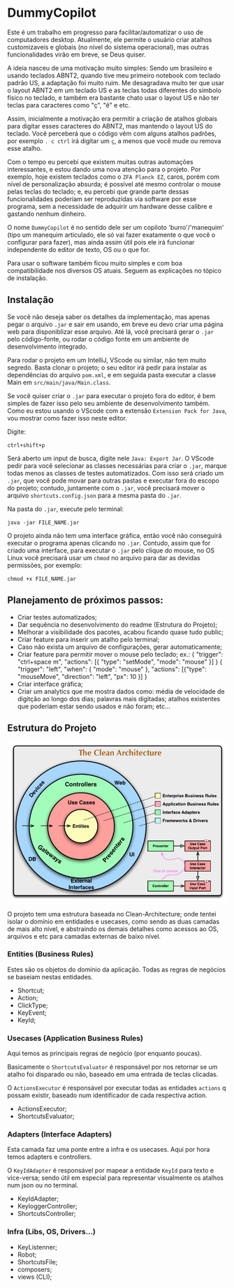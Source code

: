 # DummyCopilot

Este é um trabalho em progresso para facilitar/automatizar o uso de computadores desktop. Atualmente, ele permite o usuário criar atalhos customizaveis e globais (no nível do sistema operacional), mas outras funcionalidades virão em breve, se Deus quiser.

A ideia nasceu de uma motivação muito simples: Sendo um brasileiro e usando teclados ABNT2, quando tive meu primeiro notebook com teclado padrão US, a adaptação foi muito ruim. Me desagradava muito ter que usar o layout ABNT2 em um teclado US e as teclas todas diferentes do símbolo físico no teclado, e também era bastante chato usar o layout US e não ter teclas para caracteres como "ç", "ê" e etc.

Assim, inicialmente a motivação era permitir a criação de atalhos globais para digitar esses caracteres do ABNT2, mas mantendo o layout US do teclado. Você perceberá que o código vêm com alguns atalhos padrões, por exemplo `. c ctrl` irá digitar um `ç`, a menos que você mude ou remova esse atalho.

Com o tempo eu percebi que existem muitas outras automações interessantes, e estou dando uma nova atenção para o projeto. Por exemplo, hoje existem teclados como o `ZFA Planck EZ`, caros, porém com nível de personalização absurda; é possível até mesmo controlar o mouse pelas teclas do teclado; e, eu percebi que grande parte dessas funcionalidades poderiam ser reproduzidas via software por esse programa, sem a necessidade de adquirir um hardware desse calibre e gastando nenhum dinheiro.

O nome `DummyCopilot` é no sentido dele ser um copiloto 'burro'/'manequim' (tipo um manequim articulado, ele só vai fazer exatamente o que você o configurar para fazer), mas ainda assim útil pois ele irá funcionar independente do editor de texto, OS ou o que for.

Para usar o software também ficou muito simples e com boa compatibilidade nos diversos OS atuais. Seguem as explicações no tópico de instalação.


## Instalação

Se você não deseja saber os detalhes da implementação, mas apenas pegar o arquivo `.jar` e sair em usando, em breve eu devo criar uma página web para disponiblizar esse arquivo. Até lá, você precisará gerar o `.jar` pelo código-fonte, ou rodar o código fonte em um ambiente de desenvolvimento integrado.

Para rodar o projeto em um IntelliJ, VScode ou similar, não tem muito segredo. Basta clonar o projeto; o seu editor irá pedir para instalar as dependências do arquivo `pom.xml`, e em seguida pasta executar a classe Main em `src/main/java/Main.class`.

Se você quiser criar o `.jar` para executar o projeto fora do editor, é bem simples de fazer isso pelo seu ambiente de desenvolvimento também. Como eu estou usando o VScode com a extensão `Extension Pack for Java`, vou mostrar como fazer isso neste editor.

Digite:

```
ctrl+shift+p
```

Será aberto um input de busca, digite nele `Java: Export Jar`. O VScode pedir para você selecionar as classes necessárias para criar o `.jar`, marque todas menos as classes de testes automatizados. Com isso será criado um `.jar`, que você pode movar para outras pastas e executar fora do escopo do projeto; contudo, juntamente com o `.jar`, você precisará mover o arquivo `shortcuts.config.json` para a mesma pasta do `.jar`.

Na pasta do `.jar`, execute pelo terminal:

```
java -jar FILE_NAME.jar
```

O projeto ainda não tem uma interface gráfica, então você não conseguirá executar o programa apenas clicando no `.jar`. Contudo, assim que for criado uma interface, para executar o `.jar` pelo clique do mouse, no OS Linux você precisará usar um `chmod` no arquivo para dar as devidas permissões, por exemplo:

```
chmod +x FILE_NAME.jar
```

## Planejamento de próximos passos:

- Criar testes automatizados;
- Dar sequência no desenvolvimento do readme (Estrutura do Projeto);
- Melhorar a visibilidade dos pacotes, acabou ficando quase tudo public;
- Criar feature para inserir um atalho pelo terminal;
- Caso não exista um arquivo de configurações, gerar automaticamente;
- Criar feature para permitir mover o mouse pelo teclado; ex.:
    { "trigger": "ctrl+space m", "actions": [{ "type": "setMode", "mode": "mouse" }] }
    {
        "trigger": "left", "when": { "mode": "mouse" },
        "actions": [{"type": "mouseMove", "direction": "left", "px": 10 }]
    }
- Criar interface gráfica;
- Criar um analytics que me mostra dados como: média de velocidade de digitção ao longo dos dias; palavras mais digitadas; atalhos existentes que poderiam estar sendo usados e não foram; etc... 

## Estrutura do Projeto

![image](./assets/CleanArchitecture.jpg)

O projeto tem uma estrutura baseada no Clean-Architecture; onde tentei isolar o domínio em entidades e usecases, como sendo as duas camadas de mais alto nível, e abstraindo os demais detalhes como acessos ao OS, arquivos e etc para camadas externas de baixo nível.

### Entities (Business Rules)

Estes são os objetos do domínio da aplicação. Todas as regras de negócios se baseiam nestas entidades.

- Shortcut;
- Action;
- ClickType;
- KeyEvent;
- KeyId;

### Usecases (Application Business Rules)

Aqui temos as principais regras de negócio (por enquanto poucas).

Basicamente o `ShortcutsEvaluator` é responsável por nos retornar se um atalho foi disparado ou não, baseado em uma entrada de teclas clicadas.

O `ActionsExecutor` é responsável por executar todas as entidades `actions` q possam existir, baseado num identificador de cada respectiva action.

- ActionsExecutor;
- ShortcutsEvaluator;

### Adapters (Interface Adapters)

Esta camada faz uma ponte entre a infra e os usecases. Aqui por hora temos adapters e controllers. 

O `KeyIdAdapter` é responsável por mapear a entidade `KeyId` para texto e vice-versa; sendo útil em especial para representar visualmente os atalhos num json ou no terminal.

- KeyIdAdapter;
- KeyloggerController;
- ShortcutsController;

### Infra (Libs, OS, Drivers...)

- KeyListenner;
- Robot;
- ShortcutsFile;
- composers;
- views (CLI);
